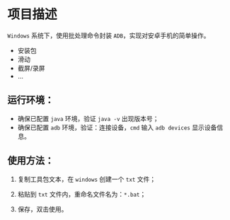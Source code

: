 # 项目描述

`Windows` 系统下，使用批处理命令封装 `ADB`，实现对安卓手机的简单操作。
 - 安装包
 - 滑动
 - 截屏/录屏
 - ...


## 运行环境：
 - 确保已配置 `java` 环境，验证 `java -v` 出现版本号；
 - 确保已配置 `adb` 环境，验证：连接设备，`cmd` 输入 `adb devices` 显示设备信息。


## 使用方法：

  1. 复制工具包文本，在 `windows` 创建一个 `txt` 文件；
  
  2. 粘贴到 `txt` 文件内，重命名文件名为：`*.bat`；
  
  3. 保存，双击使用。
  
